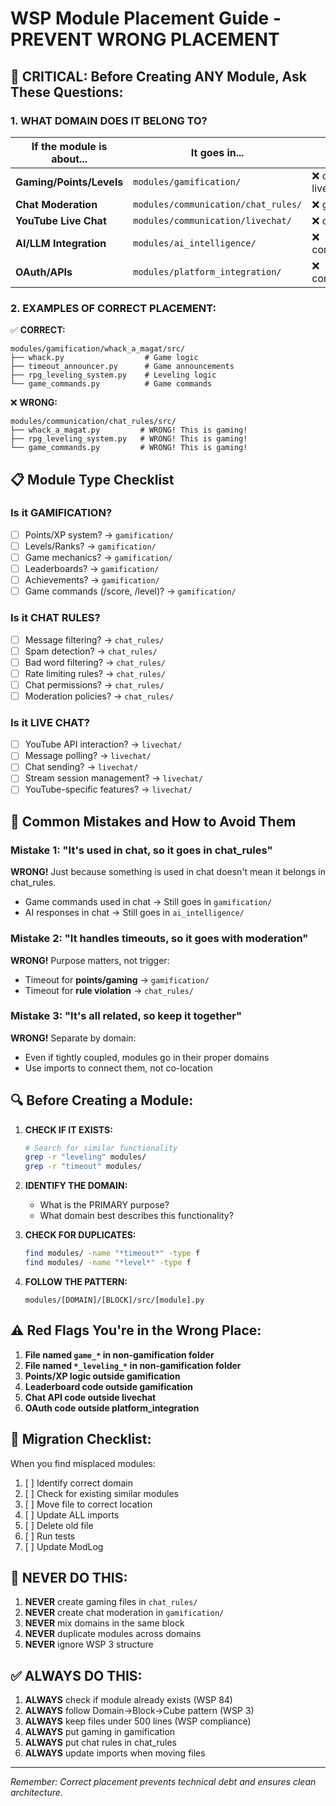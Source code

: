 # WSP Module Placement Guide - PREVENT WRONG PLACEMENT

## 🚨 CRITICAL: Before Creating ANY Module, Ask These Questions:

### 1. WHAT DOMAIN DOES IT BELONG TO?

| If the module is about... | It goes in... | NOT in... |
|---------------------------|---------------|-----------|
| **Gaming/Points/Levels** | `modules/gamification/` | ❌ chat_rules, livechat |
| **Chat Moderation** | `modules/communication/chat_rules/` | ❌ gamification |
| **YouTube Live Chat** | `modules/communication/livechat/` | ❌ chat_rules |
| **AI/LLM Integration** | `modules/ai_intelligence/` | ❌ communication |
| **OAuth/APIs** | `modules/platform_integration/` | ❌ communication |

### 2. EXAMPLES OF CORRECT PLACEMENT:

✅ **CORRECT:**
```
modules/gamification/whack_a_magat/src/
├── whack.py                  # Game logic
├── timeout_announcer.py      # Game announcements
├── rpg_leveling_system.py    # Leveling logic
└── game_commands.py          # Game commands
```

❌ **WRONG:**
```
modules/communication/chat_rules/src/
├── whack_a_magat.py         # WRONG! This is gaming!
├── rpg_leveling_system.py   # WRONG! This is gaming!
└── game_commands.py         # WRONG! This is gaming!
```

## 📋 Module Type Checklist

### Is it GAMIFICATION?
- [ ] Points/XP system? → `gamification/`
- [ ] Levels/Ranks? → `gamification/`
- [ ] Game mechanics? → `gamification/`
- [ ] Leaderboards? → `gamification/`
- [ ] Achievements? → `gamification/`
- [ ] Game commands (/score, /level)? → `gamification/`

### Is it CHAT RULES?
- [ ] Message filtering? → `chat_rules/`
- [ ] Spam detection? → `chat_rules/`
- [ ] Bad word filtering? → `chat_rules/`
- [ ] Rate limiting rules? → `chat_rules/`
- [ ] Chat permissions? → `chat_rules/`
- [ ] Moderation policies? → `chat_rules/`

### Is it LIVE CHAT?
- [ ] YouTube API interaction? → `livechat/`
- [ ] Message polling? → `livechat/`
- [ ] Chat sending? → `livechat/`
- [ ] Stream session management? → `livechat/`
- [ ] YouTube-specific features? → `livechat/`

## 🎯 Common Mistakes and How to Avoid Them

### Mistake 1: "It's used in chat, so it goes in chat_rules"
**WRONG!** Just because something is used in chat doesn't mean it belongs in chat_rules.
- Game commands used in chat → Still goes in `gamification/`
- AI responses in chat → Still goes in `ai_intelligence/`

### Mistake 2: "It handles timeouts, so it goes with moderation"
**WRONG!** Purpose matters, not trigger:
- Timeout for **points/gaming** → `gamification/`
- Timeout for **rule violation** → `chat_rules/`

### Mistake 3: "It's all related, so keep it together"
**WRONG!** Separate by domain:
- Even if tightly coupled, modules go in their proper domains
- Use imports to connect them, not co-location

## 🔍 Before Creating a Module:

1. **CHECK IF IT EXISTS:**
   ```bash
   # Search for similar functionality
   grep -r "leveling" modules/
   grep -r "timeout" modules/
   ```

2. **IDENTIFY THE DOMAIN:**
   - What is the PRIMARY purpose?
   - What domain best describes this functionality?

3. **CHECK FOR DUPLICATES:**
   ```bash
   find modules/ -name "*timeout*" -type f
   find modules/ -name "*level*" -type f
   ```

4. **FOLLOW THE PATTERN:**
   ```
   modules/[DOMAIN]/[BLOCK]/src/[module].py
   ```

## ⚠️ Red Flags You're in the Wrong Place:

1. **File named `game_*` in non-gamification folder**
2. **File named `*_leveling_*` in non-gamification folder**
3. **Points/XP logic outside gamification**
4. **Leaderboard code outside gamification**
5. **Chat API code outside livechat**
6. **OAuth code outside platform_integration**

## 📝 Migration Checklist:

When you find misplaced modules:

1. [ ] Identify correct domain
2. [ ] Check for existing similar modules
3. [ ] Move file to correct location
4. [ ] Update ALL imports
5. [ ] Delete old file
6. [ ] Run tests
7. [ ] Update ModLog

## 🚫 NEVER DO THIS:

1. **NEVER** create gaming files in `chat_rules/`
2. **NEVER** create chat moderation in `gamification/`
3. **NEVER** mix domains in the same block
4. **NEVER** duplicate modules across domains
5. **NEVER** ignore WSP 3 structure

## ✅ ALWAYS DO THIS:

1. **ALWAYS** check if module already exists (WSP 84)
2. **ALWAYS** follow Domain→Block→Cube pattern (WSP 3)
3. **ALWAYS** keep files under 500 lines (WSP compliance)
4. **ALWAYS** put gaming in gamification
5. **ALWAYS** put chat rules in chat_rules
6. **ALWAYS** update imports when moving files

---

*Remember: Correct placement prevents technical debt and ensures clean architecture.*